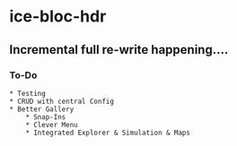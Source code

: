 # ice-bloc-hdr

## Incremental full re-write happening....

### To-Do

	* Testing
	* CRUD with central Config
	* Better Gallery
		* Snap-Ins
		* Clever Menu
		* Integrated Explorer & Simulation & Maps
